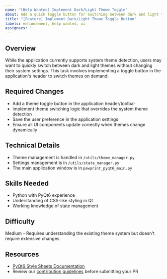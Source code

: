 ```yaml
---
name: "[Help Wanted] Implement Dark/Light Theme Toggle"
about: Add a quick toggle button for switching between dark and light themes
title: "[Feature] Implement Dark/Light Theme Toggle Button"
labels: enhancement, help wanted, ui
assignees: ''
---
```


## Overview

While the application currently supports system theme detection, users may want to quickly switch between dark and light themes without changing their system settings. This task involves implementing a toggle button in the application's header to switch themes on demand.

## Required Changes

- Add a theme toggle button in the application header/toolbar
- Implement theme switching logic that overrides the system theme detection
- Save the user preference in the application settings
- Ensure all UI components update correctly when themes change dynamically

## Technical Details

- Theme management is handled in `/utils/theme_manager.py`
- Settings management is in `/utils/state_manager.py`
- The main application window is in `pawprint_pyqt6_main.py`

## Skills Needed

- Python with PyQt6 experience
- Understanding of CSS-like styling in Qt
- Working knowledge of state management

## Difficulty

Medium - Requires understanding the existing theme system but doesn't require extensive changes.

## Resources

- [PyQt6 Style Sheets Documentation](https://doc.qt.io/qt-6/stylesheet.html)
- Review our [contribution guidelines](../../CONTRIBUTING.md) before submitting your PR
